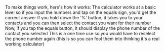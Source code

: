To make things work, here's how it works:
The calculator works at a basic level so if you input the numbers and tap on the equals sign, you'd get the correct answer
If you hold down the '%' button, it takes you to your contacts and you can then select the contact you want for their number
Now, if you tap the equals button, it should display the phone number of the contact you selected
This is a one time use so you would have to reselect the phone number again (this is so you can fool them into thinking it's a real working calculator)
